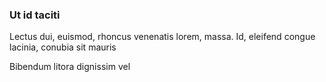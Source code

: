 ### Ut id taciti

Lectus dui, euismod, rhoncus venenatis lorem, massa. Id, eleifend congue lacinia, conubia sit mauris

Bibendum litora dignissim vel


